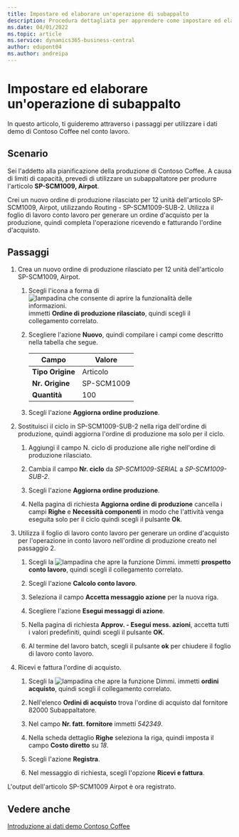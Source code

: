 ```yaml
---
title: Impostare ed elaborare un'operazione di subappalto
description: Procedura dettagliata per apprendere come impostare ed elaborare un'operazione di subappalto in Business Central.
ms.date: 04/01/2022
ms.topic: article
ms.service: dynamics365-business-central
author: edupont04
ms.author: andreipa
---
```


# Impostare ed elaborare un'operazione di subappalto

In questo articolo, ti guideremo attraverso i passaggi per utilizzare i dati demo di Contoso Coffee nel conto lavoro.

## Scenario

Sei l'addetto alla pianificazione della produzione di Contoso Coffee. A causa di limiti di capacità, prevedi di utilizzare un subappaltatore per produrre l'articolo **SP-SCM1009, Airpot**.

Crei un nuovo ordine di produzione rilasciato per 12 unità dell'articolo SP-SCM1009, Airpot, utilizzando Routing - SP-SCM1009-SUB-2. Utilizza il foglio di lavoro conto lavoro per generare un ordine d'acquisto per la produzione, quindi completa l'operazione ricevendo e fatturando l'ordine d'acquisto.

## Passaggi

1. Crea un nuovo ordine di produzione rilasciato per 12 unità dell'articolo SP-SCM1009, Airpot.

    1. Scegli l'icona a forma di ![lampadina che consente di aprire la funzionalità delle informazioni.](../media/ui-search/search_small.png "Dimmi cosa vuoi fare") immetti **Ordine di produzione rilasciato**, quindi scegli il collegamento correlato.  

    2. Scegliere l'azione **Nuovo**, quindi compilare i campi come descritto nella tabella che segue.  

        |Campo  |Valore  |
        |---------|---------|
        |**Tipo Origine** |Articolo|
        |**Nr. Origine** |SP-SCM1009|
        |**Quantità** |100|
    3. Scegli l'azione **Aggiorna ordine produzione**.  

2. Sostituisci il ciclo in SP-SCM1009-SUB-2 nella riga dell'ordine di produzione, quindi aggiorna l'ordine di produzione ma solo per il ciclo.  

    1. Aggiungi il campo N. ciclo di produzione alle righe nell'ordine di produzione rilasciato.<!--in code, this is marked as visible=false-->

    2. Cambia il campo **Nr. ciclo** da *SP-SCM1009-SERIAL* a *SP-SCM1009-SUB-2*.  

    3. Scegli l'azione **Aggiorna ordine produzione**.  

    4. Nella pagina di richiesta **Aggiorna ordine di produzione** cancella i campi **Righe** e **Necessità componenti** in modo che l'attività venga eseguita solo per il ciclo quindi scegli il pulsante **Ok**.

3. Utilizza il foglio di lavoro conto lavoro per generare un ordine d'acquisto per l'operazione in conto lavoro nell'ordine di produzione creato nel passaggio 2.  

    1. Scegli la ![lampadina che apre la funzione Dimmi.](../media/ui-search/search_small.png "Dimmi cosa vuoi fare") immetti **prospetto conto lavoro**, quindi scegli il collegamento correlato.  

    2. Scegli l'azione **Calcolo conto lavoro**.

    3. Seleziona il campo **Accetta messaggio azione** per la nuova riga.

    4. Scegliere l'azione **Esegui messaggi di azione**.  

    5. Nella pagina di richiesta **Approv. - Esegui mess. azioni**, accetta tutti i valori predefiniti, quindi scegli il pulsante **OK**.

    6. Al termine del lavoro batch, scegli il pulsante **ok** per chiudere il foglio di lavoro conto lavoro.  

4. Ricevi e fattura l'ordine di acquisto.  

    1. Scegli la ![lampadina che apre la funzione Dimmi.](../media/ui-search/search_small.png "Dimmi cosa vuoi fare") immetti **ordini acquisto**, quindi scegli il collegamento correlato.  

    2. Nell'elenco **Ordini di acquisto** trova l'ordine di acquisto dal fornitore 82000 Subappaltatore.

    3. Nel campo **Nr. fatt. fornitore** immetti *542349*.

    4. Nella scheda dettaglio **Righe** seleziona la riga, quindi imposta il campo **Costo diretto** su *18*.

    5. Scegli l'azione **Registra**.  

    6. Nel messaggio di richiesta, scegli l'opzione **Ricevi e fattura**.  

L'output dell'articolo SP-SCM1009 Airpot è ora registrato.

## Vedere anche

[Introduzione ai dati demo Contoso Coffee](contoso-coffee-intro.md)  
